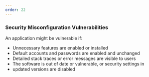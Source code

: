 ```yaml
---
order: 22
---
```


### Security Misconfiguration Vulnerabilities

An application might be vulnerable if:

- Unnecessary features are enabled or installed
- Default accounts and passwords are enabled and unchanged
- Detailed stack traces or error messages are visible to users
- The software is out of date or vulnerable, or security settings in
- updated versions are disabled
